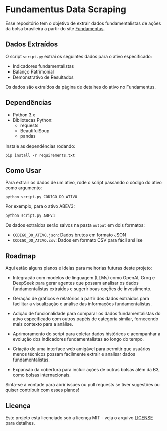 # Fundamentus Data Scraping

Esse repositório tem o objetivo de extrair dados fundamentalistas de ações da bolsa brasileira a partir do site [Fundamentus](http://www.fundamentus.com.br/detalhes.php). 

## Dados Extraídos

O script `script.py` extrai os seguintes dados para o ativo especificado:

- Indicadores fundamentalistas 
- Balanço Patrimonial
- Demonstrativo de Resultados

Os dados são extraídos da página de detalhes do ativo no Fundamentus.

## Dependências

- Python 3.x
- Bibliotecas Python:
  - requests
  - BeautifulSoup
  - pandas

Instale as dependências rodando:

```
pip install -r requirements.txt
```

## Como Usar

Para extrair os dados de um ativo, rode o script passando o código do ativo como argumento:

```
python script.py CODIGO_DO_ATIVO
```

Por exemplo, para o ativo ABEV3:

```
python script.py ABEV3
```

Os dados extraídos serão salvos na pasta `output` em dois formatos:

- `CODIGO_DO_ATIVO.json`: Dados brutos em formato JSON
- `CODIGO_DO_ATIVO.csv`: Dados em formato CSV para fácil análise


## Roadmap

Aqui estão alguns planos e ideias para melhorias futuras deste projeto:

- Integração com modelos de linguagem (LLMs) como OpenAI, Groq e DeepSeek para gerar agentes que possam analisar os dados fundamentalistas extraídos e sugerir boas opções de investimento.

- Geração de gráficos e relatórios a partir dos dados extraídos para facilitar a visualização e análise das informações fundamentalistas.

- Adição de funcionalidade para comparar os dados fundamentalistas do ativo especificado com outros papéis de categoria similar, fornecendo mais contexto para a análise.

- Aprimoramento do script para coletar dados históricos e acompanhar a evolução dos indicadores fundamentalistas ao longo do tempo.

- Criação de uma interface web amigável para permitir que usuários menos técnicos possam facilmente extrair e analisar dados fundamentalistas.

- Expansão da cobertura para incluir ações de outras bolsas além da B3, como bolsas internacionais.

Sinta-se à vontade para abrir issues ou pull requests se tiver sugestões ou quiser contribuir com esses planos!


## Licença

Este projeto está licenciado sob a licença MIT - veja o arquivo [LICENSE](LICENSE) para detalhes.
